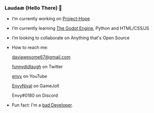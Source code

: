### Laudaæ (Hello There) 👋

<!--
**envyniv/envyniv** is a ✨ _special_ ✨ repository because its `README.md` (this file) appears on your GitHub profile.
-->
- I’m currently working on [Project-Hope](https://github.com/envyniv/Project-Hope)
- I’m currently learning [The Godot Engine](godotengine.com), Python and HTML/CSS/JS
- I’m looking to collaborate on Anything that's Open Source
- How to reach me:

  daviawesome67@gmail.com
  
  [funnydidlaugh](https://twitter.com/funnydidlaugh) on Twitter
  
  [envy](https://www.youtube.com/channel/UCErwEdNhRLN10PUkJXOAbpQ) on YouTube
  
  [EnvyNival](https://gamejolt.com/@EnvyNival) on GameJolt
  
  Envy#0180 on Discord
  
- Fun fact: I'm a [bad Developer](https://imgur.com/a/YSIaJr3).


